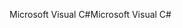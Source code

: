 <span data-ttu-id="69344-101">Microsoft Visual C#</span><span class="sxs-lookup"><span data-stu-id="69344-101">Microsoft Visual C#</span></span>